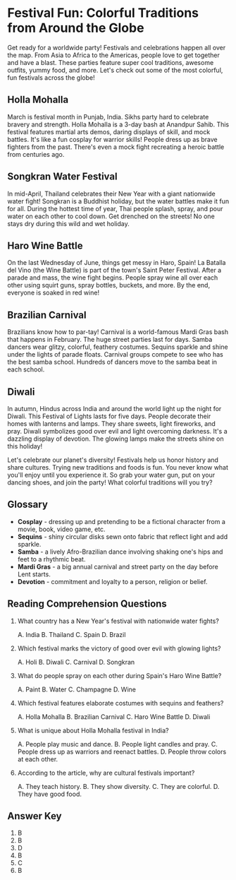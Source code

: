 # Festival Fun: Colorful Traditions from Around the Globe

Get ready for a worldwide party! Festivals and celebrations happen all over the map. From Asia to Africa to the Americas, people love to get together and have a blast. These parties feature super cool traditions, awesome outfits, yummy food, and more. Let's check out some of the most colorful, fun festivals across the globe!

## Holla Mohalla

March is festival month in Punjab, India. Sikhs party hard to celebrate bravery and strength. Holla Mohalla is a 3-day bash at Anandpur Sahib. This festival features martial arts demos, daring displays of skill, and mock battles. It's like a fun cosplay for warrior skills! People dress up as brave fighters from the past. There's even a mock fight recreating a heroic battle from centuries ago. 

## Songkran Water Festival

In mid-April, Thailand celebrates their New Year with a giant nationwide water fight! Songkran is a Buddhist holiday, but the water battles make it fun for all. During the hottest time of year, Thai people splash, spray, and pour water on each other to cool down. Get drenched on the streets! No one stays dry during this wild and wet holiday.

## Haro Wine Battle

On the last Wednesday of June, things get messy in Haro, Spain! La Batalla del Vino (the Wine Battle) is part of the town's Saint Peter Festival. After a parade and mass, the wine fight begins. People spray wine all over each other using squirt guns, spray bottles, buckets, and more. By the end, everyone is soaked in red wine!

## Brazilian Carnival

Brazilians know how to par-tay! Carnival is a world-famous Mardi Gras bash that happens in February. The huge street parties last for days. Samba dancers wear glitzy, colorful, feathery costumes. Sequins sparkle and shine under the lights of parade floats. Carnival groups compete to see who has the best samba school. Hundreds of dancers move to the samba beat in each school.

## Diwali

In autumn, Hindus across India and around the world light up the night for Diwali. This Festival of Lights lasts for five days. People decorate their homes with lanterns and lamps. They share sweets, light fireworks, and pray. Diwali symbolizes good over evil and light overcoming darkness. It's a dazzling display of devotion. The glowing lamps make the streets shine on this holiday!

Let's celebrate our planet's diversity! Festivals help us honor history and share cultures. Trying new traditions and foods is fun. You never know what you'll enjoy until you experience it. So grab your water gun, put on your dancing shoes, and join the party! What colorful traditions will you try?

## Glossary

- **Cosplay** - dressing up and pretending to be a fictional character from a movie, book, video game, etc.
- **Sequins** - shiny circular disks sewn onto fabric that reflect light and add sparkle. 
- **Samba** - a lively Afro-Brazilian dance involving shaking one's hips and feet to a rhythmic beat.
- **Mardi Gras** - a big annual carnival and street party on the day before Lent starts. 
- **Devotion** - commitment and loyalty to a person, religion or belief.

## Reading Comprehension Questions

1. What country has a New Year's festival with nationwide water fights?

    A. India
    B. Thailand 
    C. Spain
    D. Brazil

2. Which festival marks the victory of good over evil with glowing lights?

    A. Holi
    B. Diwali
    C. Carnival
    D. Songkran 

3. What do people spray on each other during Spain's Haro Wine Battle?

    A. Paint
    B. Water
    C. Champagne
    D. Wine

4. Which festival features elaborate costumes with sequins and feathers? 

    A. Holla Mohalla
    B. Brazilian Carnival
    C. Haro Wine Battle
    D. Diwali

5. What is unique about Holla Mohalla festival in India?

    A. People play music and dance.
    B. People light candles and pray.
    C. People dress up as warriors and reenact battles.
    D. People throw colors at each other.

6. According to the article, why are cultural festivals important?

    A. They teach history.
    B. They show diversity.
    C. They are colorful.
    D. They have good food.

## Answer Key

1. B
2. B
3. D 
4. B
5. C
6. B
